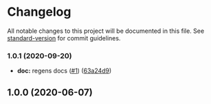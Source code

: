 # Changelog

All notable changes to this project will be documented in this file. See [standard-version](https://github.com/conventional-changelog/standard-version) for commit guidelines.

### 1.0.1 (2020-09-20)


* **doc:** regens docs ([#1](https://github.com/p6m7g8/p6df-oci/issues/1)) ([63a24d9](https://github.com/p6m7g8/p6df-oci/commit/63a24d9d2a4a93094af57feac6e00cdb17067da8))

## 1.0.0 (2020-06-07)
